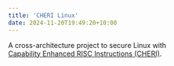 ```yaml
---
title: 'CHERI Linux'
date: 2024-11-20T19:49:20+10:00
---
```


A cross-architecture project to secure Linux with\
[Capability Enhanced RISC Instructions (CHERI)](https://cheri-alliance.org/discover-cheri/).
